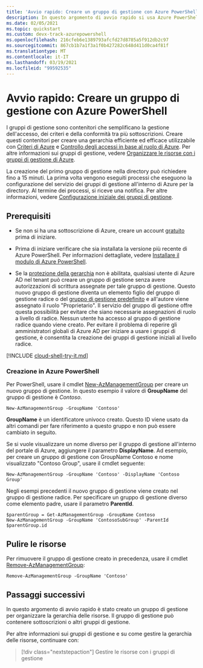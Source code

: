 ```yaml
---
title: 'Avvio rapido: Creare un gruppo di gestione con Azure PowerShell'
description: In questo argomento di avvio rapido si usa Azure PowerShell per creare un gruppo di gestione con cui organizzare le risorse in una gerarchia.
ms.date: 02/05/2021
ms.topic: quickstart
ms.custom: devx-track-azurepowershell
ms.openlocfilehash: 216cfeb6e1389793afcfd27d8785a5f912db2c97
ms.sourcegitcommit: 867cb1b7a1f3a1f0b427282c648d411d0ca4f81f
ms.translationtype: MT
ms.contentlocale: it-IT
ms.lasthandoff: 03/19/2021
ms.locfileid: "99592535"
---
```

# <a name="quickstart-create-a-management-group-with-azure-powershell"></a>Avvio rapido: Creare un gruppo di gestione con Azure PowerShell

I gruppi di gestione sono contenitori che semplificano la gestione dell'accesso, dei criteri e della conformità tra più sottoscrizioni. Creare questi contenitori per creare una gerarchia efficiente ed efficace utilizzabile con [Criteri di Azure](../policy/overview.md) e [Controllo degli accessi in base al ruolo di Azure](../../role-based-access-control/overview.md). Per altre informazioni sui gruppi di gestione, vedere [Organizzare le risorse con i gruppi di gestione di Azure](overview.md).

La creazione del primo gruppo di gestione nella directory può richiedere fino a 15 minuti. La prima volta vengono eseguiti processi che eseguono la configurazione del servizio dei gruppi di gestione all'interno di Azure per la directory. Al termine dei processi, si riceve una notifica. Per altre informazioni, vedere [Configurazione iniziale dei gruppi di gestione](./overview.md#initial-setup-of-management-groups).

## <a name="prerequisites"></a>Prerequisiti

- Se non si ha una sottoscrizione di Azure, creare un account [gratuito](https://azure.microsoft.com/free/) prima di iniziare.

- Prima di iniziare verificare che sia installata la versione più recente di Azure PowerShell. Per informazioni dettagliate, vedere [Installare il modulo di Azure PowerShell](/powershell/azure/install-az-ps).

- Se la [protezione della gerarchia](./how-to/protect-resource-hierarchy.md#setting---require-authorization) non è abilitata, qualsiasi utente di Azure AD nel tenant può creare un gruppo di gestione senza avere autorizzazioni di scrittura assegnate per tale gruppo di gestione. Questo nuovo gruppo di gestione diventa un elemento figlio del gruppo di gestione radice o del [gruppo di gestione predefinito](./how-to/protect-resource-hierarchy.md#setting---default-management-group) e all'autore viene assegnato il ruolo "Proprietario". Il servizio del gruppo di gestione offre questa possibilità per evitare che siano necessarie assegnazioni di ruolo a livello di radice. Nessun utente ha accesso al gruppo di gestione radice quando viene creato. Per evitare il problema di reperire gli amministratori globali di Azure AD per iniziare a usare i gruppi di gestione, è consentita la creazione dei gruppi di gestione iniziali al livello radice.

[!INCLUDE [cloud-shell-try-it.md](../../../includes/cloud-shell-try-it.md)]

### <a name="create-in-azure-powershell"></a>Creazione in Azure PowerShell

Per PowerShell, usare il cmdlet [New-AzManagementGroup](/powershell/module/az.resources/new-azmanagementgroup) per creare un nuovo gruppo di gestione. In questo esempio il valore di **GroupName** del gruppo di gestione è _Contoso_.

```azurepowershell-interactive
New-AzManagementGroup -GroupName 'Contoso'
```

**GroupName** è un identificatore univoco creato. Questo ID viene usato da altri comandi per fare riferimento a questo gruppo e non può essere cambiato in seguito.

Se si vuole visualizzare un nome diverso per il gruppo di gestione all'interno del portale di Azure, aggiungere il parametro **DisplayName**. Ad esempio, per creare un gruppo di gestione con GroupName Contoso e nome visualizzato "Contoso Group", usare il cmdlet seguente:

```azurepowershell-interactive
New-AzManagementGroup -GroupName 'Contoso' -DisplayName 'Contoso Group'
```

Negli esempi precedenti il nuovo gruppo di gestione viene creato nel gruppo di gestione radice. Per specificare un gruppo di gestione diverso come elemento padre, usare il parametro **ParentId**.

```azurepowershell-interactive
$parentGroup = Get-AzManagementGroup -GroupName Contoso
New-AzManagementGroup -GroupName 'ContosoSubGroup' -ParentId $parentGroup.id
```

## <a name="clean-up-resources"></a>Pulire le risorse

Per rimuovere il gruppo di gestione creato in precedenza, usare il cmdlet [Remove-AzManagementGroup](/powershell/module/az.resources/remove-azmanagementgroup):

```azurepowershell-interactive
Remove-AzManagementGroup -GroupName 'Contoso'
```

## <a name="next-steps"></a>Passaggi successivi

In questo argomento di avvio rapido è stato creato un gruppo di gestione per organizzare la gerarchia delle risorse. Il gruppo di gestione può contenere sottoscrizioni o altri gruppi di gestione.

Per altre informazioni sui gruppi di gestione e su come gestire la gerarchia delle risorse, continuare con:

> [!div class="nextstepaction"]
> Gestire le risorse con i gruppi di gestione